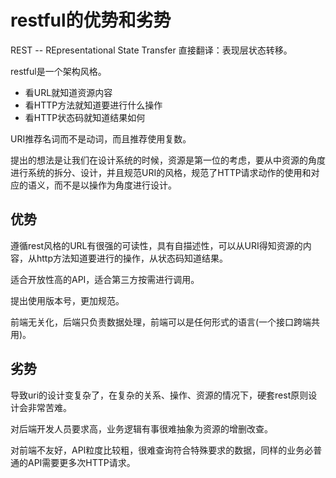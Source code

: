 # restful的优势和劣势

REST -- REpresentational State Transfer 直接翻译：表现层状态转移。

restful是一个架构风格。

- 看URL就知道资源内容
- 看HTTP方法就知道要进行什么操作
- 看HTTP状态码就知道结果如何

URI推荐名词而不是动词，而且推荐使用复数。

提出的想法是让我们在设计系统的时候，资源是第一位的考虑，要从中资源的角度进行系统的拆分、设计，并且规范URI的风格，规范了HTTP请求动作的使用和对应的语义，而不是以操作为角度进行设计。

## 优势

遵循rest风格的URL有很强的可读性，具有自描述性，可以从URI得知资源的内容，从http方法知道要进行的操作，从状态码知道结果。

适合开放性高的API，适合第三方按需进行调用。

提出使用版本号，更加规范。

前端无关化，后端只负责数据处理，前端可以是任何形式的语言(一个接口跨端共用)。

## 劣势

导致uri的设计变复杂了，在复杂的关系、操作、资源的情况下，硬套rest原则设计会非常苦难。

对后端开发人员要求高，业务逻辑有事很难抽象为资源的增删改查。

对前端不友好，API粒度比较粗，很难查询符合特殊要求的数据，同样的业务必普通的API需要更多次HTTP请求。